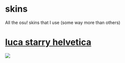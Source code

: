 # skins
All the osu! skins that I use (some way more than others)

# [luca starry helvetica](https://drive.google.com/file/d/11cuKv2F4mSBBDh1i1s48CI-RTwVlIQR1/view)
![](https://i.imgur.com/LA6cRGK.png)
